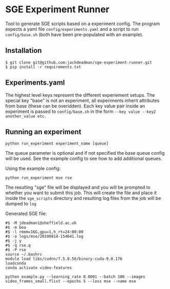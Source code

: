 # SGE Experiment Runner
Tool to generate SGE scripts based on a experiment config. The program expects a yaml file `config/experiments.yaml` and a script to run `config/base.sh` (both have been pre-populated with an example).

## Installation
```
$ git clone git@github.com:jackdeadman/sge-experiment-runner.git
$ pip install -r requirements.txt
```

## Experiments.yaml
The highest level keys represent the different experiement setups. The special key "base" is not an experiment, all experiments inherit attributes from base (these can be overidden). Each key value pair inside an experiment is passed to `config/base.sh` in the form `--key value --key2 another_value etc.`

## Running an experiment
```
python run_experiment experiment_name [queue]
```
The queue parameter is optional and if not specified the base queue config will be used. See the example config to see how to add additional queues.

Using the example config:

```
python run_experiment mse rse
```

The resulting "sge" file will be displayed and you will be prompted to whether you want to submit this job. This will create the file and place it inside the `sge_scripts` directory and resulting log files from the job will be dumped to `log`

Generated SGE file:

```
#$ -M jdeadman1@sheffield.ac.uk
#$ -m bea
#$ -l rmem=16G,gpu=1,h_rt=24:00:00
#$ -o logs/mse/20190814-154641.log
#$ -j y
#$ -q rse.q
#$ -P rse
source ~/.bashrc
module load libs/cudnn/7.5.0.56/binary-cuda-9.0.176
loadconda
conda activate video-features

python example.py --learning_rate 0.0001 --batch 100 --images video_frames_small.flist --epochs 5 --loss mse --name mse
```
